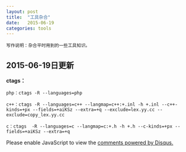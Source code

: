 ```yaml
---
layout: post
title:  "工具杂合"
date:   2015-06-19
categories: tools
---
```


	写作说明：杂合平时用到的一些工具知识。
<!--more-->
2015-06-19日更新
----------------

**ctags：**
	
	php：ctags -R --languages=php

	c++：ctags -R --languages=c++ --langmap=c++:+.inl -h +.inl --c++-kinds=+px --fields=+aiKSz --extra=+q --exclude=lex.yy.cc --exclude=copy_lex.yy.cc

	c：ctags  -R --languages=c --langmap=c:+.h -h +.h --c-kinds=+px --fields=+aiKSz --extra=+q

	

	













<div id="disqus_thread"></div>
<script type="text/javascript">
    /* * * CONFIGURATION VARIABLES * * */
    var disqus_shortname = 'liudaimingsworld';
    
    /* * * DON'T EDIT BELOW THIS LINE * * */
    (function () {
        var s = document.createElement('script'); s.async = true;
        s.type = 'text/javascript';
        s.src = '//' + disqus_shortname + '.disqus.com/count.js';
        (document.getElementsByTagName('HEAD')[0] || document.getElementsByTagName('BODY')[0]).appendChild(s);
    }());
</script>
<script type="text/javascript">
    /* * * CONFIGURATION VARIABLES * * */
    var disqus_shortname = 'liudaimingsworld';
    
    /* * * DON'T EDIT BELOW THIS LINE * * */
    (function() {
        var dsq = document.createElement('script'); dsq.type = 'text/javascript'; dsq.async = true;
        dsq.src = '//' + disqus_shortname + '.disqus.com/embed.js';
        (document.getElementsByTagName('head')[0] || document.getElementsByTagName('body')[0]).appendChild(dsq);
    })();
</script>
<noscript>Please enable JavaScript to view the <a href="https://disqus.com/?ref_noscript" rel="nofollow">comments powered by Disqus.</a></noscript>
